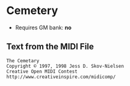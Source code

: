 # Cemetery

* Requires GM bank: **no**

## Text from the MIDI File
```
The Cemetary
Copyright © 1997, 1998 Jess D. Skov-Nielsen
Creative Open MIDI Contest
http://www.creativeinspire.com/midicomp/
```
